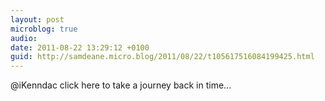 ```yaml
---
layout: post
microblog: true
audio: 
date: 2011-08-22 13:29:12 +0100
guid: http://samdeane.micro.blog/2011/08/22/t105617516084199425.html
---
```

@iKenndac click here to take a journey back in time...
